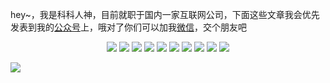 
hey~，我是科科人神，目前就职于国内一家互联网公司，下面这些文章我会优先发表到我的[公众号](#wechat.png)上，哦对了你们可以加我[微信](#wechat.png)，交个朋友吧


<p align="center">
<a src='#wechat.png'"><img src="https://img.shields.io/static/v1?label=wechat&message=%E5%BE%AE%E4%BF%A1%E7%BE%A4&color=green"></a>
<a src='#wechat.png'"><img src="https://img.shields.io/static/v1?label=%E7%A7%91%E7%A7%91%E4%BA%BA%E7%A5%9E&message=%E5%85%AC%E4%BC%97%E5%8F%B7&color="></a>
<a src="https://space.bilibili.com/478621088"><img src="https://img.shields.io/static/v1?label=bilibili&message=b&#x7AD9&color=blue"></a>
<a src="https://www.zhihu.com/people/shgopher"><img src="https://img.shields.io/static/v1?label=zhihu&message=&#x77E5;&#x4E4E&color=blue"></a>
<a src="https://juejin.cn/user/2682464104362557"><img src="https://img.shields.io/static/v1?label=juejin&message=%E6%8E%98%E9%87%91&color=blue"></a>
<a src="https://blog.csdn.net/zyfljxzby"><img src="https://img.shields.io/static/v1?label=csdn&message=CSDN&color=red"></a>
<a src="https://www.jianshu.com/u/ceaf3687b2bc"><img src="https://img.shields.io/static/v1?label=jianshu&message=%E7%AE%80%E4%B9%A6&color=red"></a>
<a src="https://www.toutiao.com/c/user/token/MS4wLjABAAAAIGeO1-kCUelF-G8GW3AvJlrEL7tiO24WHJmnX4nV1bs"><img src="https://img.shields.io/static/v1?label=toutiao&message=%E5%A4%B4%E6%9D%A1&color=red"></a>
<a><img src="https://img.shields.io/static/v1?label=cnblogs&message=&#x535A;&#x5BA2&#x56ED&color=red"></a>
<a src="https://my.oschina.net/shgopher"><img src="https://img.shields.io/static/v1?label=oschina&message=%E5%BC%80%E6%BA%90%E4%B8%AD%E5%9B%BD&color=green"></a>
</p>


![](https://wx1.sinaimg.cn/large/7435fc79ly1gtsfkrp3eqj22vacn1e85.jpg)
